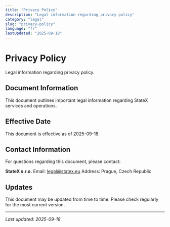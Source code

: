 ```yaml
---
title: "Privacy Policy"
description: "Legal information regarding privacy policy"
category: "legal"
slug: "privacy-policy"
language: "fr"
lastUpdated: "2025-09-18"
---
```


# Privacy Policy

Legal information regarding privacy policy.

## Document Information

This document outlines important legal information regarding StateX services and operations.

## Effective Date

This document is effective as of 2025-09-18.

## Contact Information

For questions regarding this document, please contact:

**StateX s.r.o.**
Email: legal@statex.eu
Address: Prague, Czech Republic

## Updates

This document may be updated from time to time. Please check regularly for the most current version.

---

*Last updated: 2025-09-18*